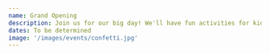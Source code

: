 ```yaml
---
name: Grand Opening
description: Join us for our big day! We'll have fun activities for kids of all ages, an open gym, prizes and more!
dates: To be determined
image: '/images/events/confetti.jpg'
---
```

